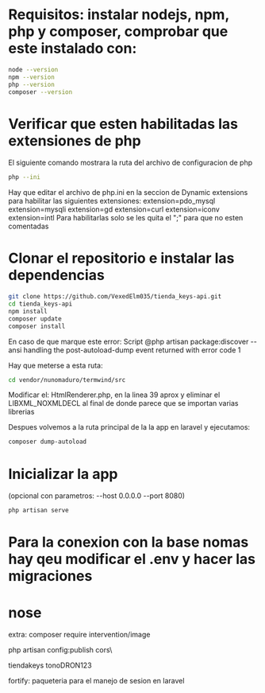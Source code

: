 # Requisitos: instalar nodejs, npm, php y composer, comprobar que este instalado con:

```sh
node --version
npm --version
php --version
composer --version
```

# Verificar que esten habilitadas las extensiones de php
El siguiente comando mostrara la ruta del archivo de configuracion de php

```sh
php --ini
```

Hay que editar el archivo de php.ini en la seccion de Dynamic extensions para habilitar las siguientes extensiones:
extension=pdo_mysql
extension=mysqli
extension=gd
extension=curl
extension=iconv
extension=intl
Para habilitarlas solo se les quita el ";" para que no esten comentadas

# Clonar el repositorio e instalar las dependencias

```sh
git clone https://github.com/VexedElm035/tienda_keys-api.git 
cd tienda_keys-api
npm install
composer update
composer install
```
En caso de que marque este error: Script @php artisan package:discover --ansi handling the post-autoload-dump event returned with error code 1

Hay que meterse a esta ruta:

```sh
cd vendor/nunomaduro/termwind/src
```
Modificar el: HtmlRenderer.php, en la linea 39 aprox y eliminar el LIBXML_NOXMLDECL al final de donde parece que se importan varias librerias  

Despues volvemos a la ruta principal de la la app en laravel y ejecutamos:

```sh
composer dump-autoload 
```

# Inicializar la app
(opcional con parametros: --host 0.0.0.0 --port 8080)

```sh
php artisan serve
```

# Para la conexion con la base nomas hay qeu modificar el .env y hacer las migraciones

# nose

extra:
composer require intervention/image

php artisan config:publish cors\

tiendakeys
tonoDRON123

fortify: paqueteria para el manejo de sesion en laravel
